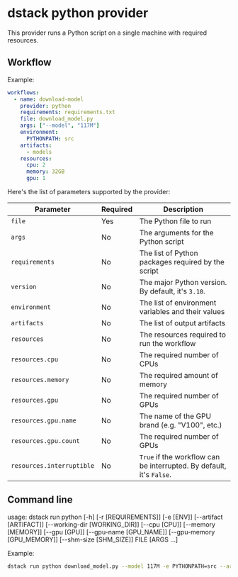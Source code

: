 # dstack python provider

This provider runs a Python script on a single machine with required resources.

## Workflow 

Example:

```yaml
workflows:
  - name: download-model  
    provider: python
    requirements: requirements.txt
    file: download_model.py
    args: ["--model", "117M"]
    environment:
      PYTHONPATH: src
    artifacts:
      - models
    resources:
      cpu: 2
      memory: 32GB
      gpu: 1
```

Here's the list of parameters supported by the provider:

| Parameter                 | Required | Description                                                          |
|---------------------------|----------|----------------------------------------------------------------------|
| `file`                    | Yes      | The Python file to run                                               |
| `args`                    | No       | The arguments for the Python script                                  |
| `requirements`            | No       | The list of Python packages required by the script                   |
| `version`                 | No       | The major Python version. By default, it's `3.10`.                   |
| `environment`             | No       | The list of environment variables and their values                   |
| `artifacts`               | No       | The list of output artifacts                                         |
| `resources`               | No       | The resources required to run the workflow                           |
| `resources.cpu`           | No       | The required number of CPUs                                          |
| `resources.memory`        | No       | The required amount of memory                                        |
| `resources.gpu`           | No       | The required number of GPUs                                          |
| `resources.gpu.name`      | No       | The name of the GPU brand (e.g. "V100", etc.)                        |
| `resources.gpu.count`     | No       | The required number of GPUs                                          |
| `resources.interruptible` | No       | `True` if the workflow can be interrupted. By default, it's `False`. |

## Command line

usage: dstack run python [-h] [-r [REQUIREMENTS]] [-e [ENV]]
                         [--artifact [ARTIFACT]] [--working-dir [WORKING_DIR]]
                         [--cpu [CPU]] [--memory [MEMORY]] [--gpu [GPU]]
                         [--gpu-name [GPU_NAME]] [--gpu-memory [GPU_MEMORY]]
                         [--shm-size [SHM_SIZE]]
                         FILE [ARGS ...]

Example:

```bash
dstack run python download_model.py --model 117M -e PYTHONPATH=src --artifact models --cpu 2 --memory 32GB --gpu 1
```